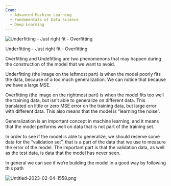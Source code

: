 ```yaml
---
Exam:
  - Advanced Machine Learning
  - Fundamentals of Data Science
  - Deep Learning
---
```

![Underfitting - Just right fit - Overfitting](Screenshot_2023-03-15_at_5.45.18_PM.png)

Underfitting - Just right fit - Overfitting

Overfitting and Undefitting are two phenomenons that may happen during the construction of the model that we want to avoid.

Underfitting (the image on the leftmost part) is when the model poorly fits the data, because of a too much generalization. We can notice that because we have a large MSE.

Overfitting (the image on the rightmost part) is when the model fits too well the training data, but isn’t able to generalize on different data. This translated on little or zero MSE error on the training data, but large error with different data. This also means that the model is “learning the noise”.

Generalization is an important concept in machine learning, and it means that the model performs well on data that is not part of the training set.

In order to see if the model is able to generalize, we should reserve some data for the “validation set”, that is a part of the data that we use to measure the error of the model. The important part is that the validation data, as well as the test data, is data that the model has never seen. 

In general we can see if we’re building the model in a good way by following this path

![Untitled-2023-02-04-1558.png](Untitled-2023-02-04-1558.png)
